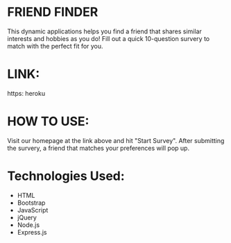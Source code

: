 # FRIEND FINDER

This dynamic applications helps you find a friend that shares similar interests and hobbies as you do! Fill out a quick 10-question survery to match with the perfect fit for you. 

# LINK:

https: heroku

# HOW TO USE: 

Visit our homepage at the link above and hit "Start Survey". After submitting the survery, a friend that matches your preferences will pop up. 

# Technologies Used:
- HTML
- Bootstrap
- JavaScript
- jQuery
- Node.js
- Express.js

